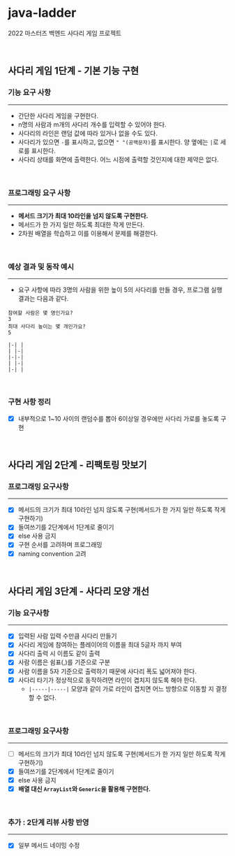 # java-ladder
2022 마스터즈 백엔드 사다리 게임 프로젝트

<br>

## 사다리 게임 1단계 - 기본 기능 구현

### 기능 요구 사항

---

- 간단한 사다리 게임을 구현한다.
- n명의 사람과 m개의 사다리 개수를 입력할 수 있어야 한다.
- 사다리의 라인은 랜덤 값에 따라 있거나 없을 수도 있다.
- 사다리가 있으면 ``-``를 표시하고, 없으면 ``" "(공백문자)``를 표시한다. 양 옆에는 ``|``로 세로를 표시한다.
- 사다리 상태를 화면에 출력한다. 어느 시점에 출력할 것인지에 대한 제약은 없다.

<br>

### 프로그래밍 요구 사항

---

- **메서드 크기가 최대 10라인을 넘지 않도록 구현한다.**
- 메서드가 한 가지 일만 하도록 최대한 작게 만든다.
- 2차원 배열을 학습하고 이를 이용해서 문제를 해결한다.

<br>

### 예상 결과 및 동작 예시

---

- 요구 사항에 따라 3명의 사람을 위한 높이 5의 사다리를 만들 경우, 프로그램 실행 결과는 다음과 같다.

````
참여할 사람은 몇 명인가요?
3
최대 사다리 높이는 몇 개인가요?
5

|-| |
| |-|
|-|-|
| |-|
|-| |
````

<br>

### 구현 사항 정리

- [X] 내부적으로 1~10 사이의 랜덤수를 뽑아 6이상일 경우에만 사다리 가로를 놓도록 구현

<br>

## 사다리 게임 2단계 - 리팩토링 맛보기

### 프로그래밍 요구사항

---

- [X] 메서드의 크기가 최대 10라인 넘지 않도록 구현(메서드가 한 가지 일만 하도록 작게 구현하기)
- [X] 들여쓰기를 2단계에서 1단계로 줄이기
- [X] else 사용 금지
- [X] 구현 순서를 고려하며 프로그래밍
- [X] naming convention 고려

<br>

## 사다리 게임 3단계 - 사다리 모양 개선

### 기능 요구사항

---

- [X] 입력된 사람 입력 수만큼 사다리 만들기
- [X] 사다리 게임에 참여하는 플레이어의 이름을 최대 5글자 까지 부여
- [X] 사다리 출력 시 이름도 같이 출력
- [X] 사람 이름은 쉼표(,)를 기준으로 구분
- [X] 사람 이름을 5자 기준으로 출력하기 때문에 사다리 폭도 넓어져야 한다.
- [X] 사다리 타기가 정상적으로 동작하려면 라인이 겹치지 않도록 해야 한다.
   - ``|-----|-----|`` 모양과 같이 가로 라인이 겹치면 어느 방향으로 이동할 지 결정할 수 없다.
   
<br>

### 프로그래밍 요구사항

---

- [ ] 메서드의 크기가 최대 10라인 넘지 않도록 구현(메서드가 한 가지 일만 하도록 작게 구현하기)
- [X] 들여쓰기를 2단계에서 1단계로 줄이기
- [X] else 사용 금지
- [X] **배열 대신 ``ArrayList``와 ``Generic``을 활용해 구현한다.**

<br>

### 추가 : 2단계 리뷰 사항 반영

---

- [X] 일부 메서드 네이밍 수정